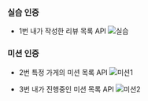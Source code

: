 ### 실습 인증
- 1번 내가 작성한 리뷰 목록 API
![실습]("https://github.com/user-attachments/assets/e1388056-0fa3-4caf-8c0f-b2987aa9470c")

### 미션 인증
- 2번 특정 가게의 미션 목록 API
![미션1]("https://github.com/user-attachments/assets/215fa7d2-85bc-4e48-bcd0-2abfde25ef4d")

- 3번 내가 진행중인 미션 목록 API
![미션2]("https://github.com/user-attachments/assets/412286b4-c6e2-4c00-89df-b3b5428efceb")